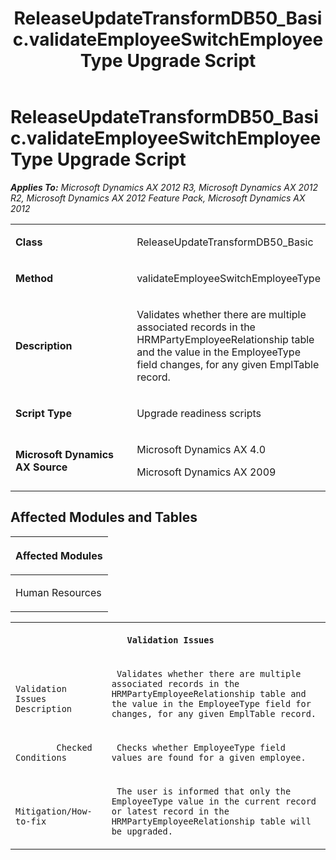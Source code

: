 ﻿---
title: ReleaseUpdateTransformDB50_Basic.validateEmployeeSwitchEmployeeType Upgrade Script
TOCTitle: ReleaseUpdateTransformDB50_Basic.validateEmployeeSwitchEmployeeType Upgrade Script
ms:assetid: 50da62c7-f807-23c4-742a-5d7dc090134f
ms:mtpsurl: https://msdn.microsoft.com/en-us/library/JJ685510(v=AX.60)
ms:contentKeyID: 49708213
ms.date: 05/18/2015
mtps_version: v=AX.60
---

# ReleaseUpdateTransformDB50\_Basic.validateEmployeeSwitchEmployeeType Upgrade Script 


_**Applies To:** Microsoft Dynamics AX 2012 R3, Microsoft Dynamics AX 2012 R2, Microsoft Dynamics AX 2012 Feature Pack, Microsoft Dynamics AX 2012_

<table>
<colgroup>
<col style="width: 50%" />
<col style="width: 50%" />
</colgroup>
<tbody>
<tr class="odd">
<td><p><strong>Class</strong></p></td>
<td><p>ReleaseUpdateTransformDB50_Basic</p></td>
</tr>
<tr class="even">
<td><p><strong>Method</strong></p></td>
<td><p>validateEmployeeSwitchEmployeeType</p></td>
</tr>
<tr class="odd">
<td><p><strong>Description</strong></p></td>
<td><p>Validates whether there are multiple associated records in the HRMPartyEmployeeRelationship table and the value in the EmployeeType field changes, for any given EmplTable record.</p></td>
</tr>
<tr class="even">
<td><p><strong>Script Type</strong></p></td>
<td><p>Upgrade readiness scripts</p></td>
</tr>
<tr class="odd">
<td><p><strong>Microsoft Dynamics AX Source</strong></p></td>
<td><p>Microsoft Dynamics AX 4.0</p>
<p>Microsoft Dynamics AX 2009</p></td>
</tr>
</tbody>
</table>


## Affected Modules and Tables

<table>
<colgroup>
<col style="width: 100%" />
</colgroup>
<thead>
<tr class="header">
<th><p>Affected Modules</p></th>
</tr>
</thead>
<tbody>
<tr class="odd">
<td><p>Human Resources</p></td>
</tr>
</tbody>
</table>


<table xmlns="http://www.w3.org/1999/xhtml">
              <tr><th colspan="2">
		
   <p>
   
	 Validation Issues
  </p>
  </th></tr>
              <tr><td>
		
   <p>
   
	 
            Validation Issues Description
          
  </p>
  </td><td>
		
   <p>
   
	 Validates whether there are multiple associated records in the HRMPartyEmployeeRelationship table and the value in the EmployeeType field for changes, for any given EmplTable record.
  </p>
  </td></tr>
              <tr><td>
		
   <p>
   
	 
            Checked Conditions
          
  </p>
  </td><td>
		
   <p>
   
	 Checks whether EmployeeType field values are found for a given employee.
  </p>
  </td></tr>
              <tr><td>
		
   <p>
   
	 
            Mitigation/How-to-fix
          
  </p>
  </td><td>
		
   <p>
   
	 The user is informed that only the EmployeeType value in the current record or latest record in the HRMPartyEmployeeRelationship table will be upgraded.
  </p>
  </td></tr>
            </table>

  


